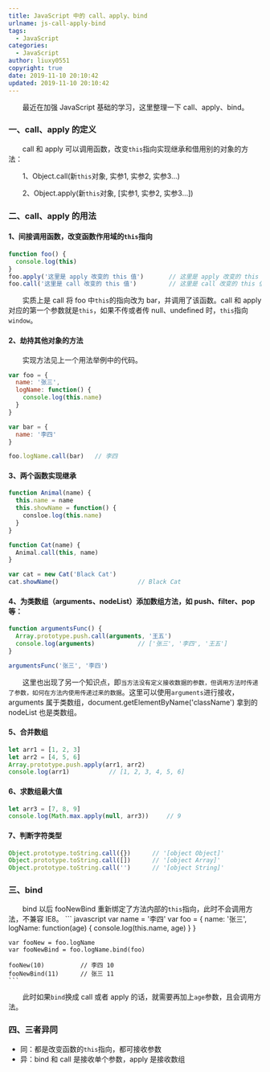 ```yaml
---
title: JavaScript 中的 call、apply、bind
urlname: js-call-apply-bind
tags:
  - JavaScript
categories:
  - JavaScript
author: liuxy0551
copyright: true
date: 2019-11-10 20:10:42
updated: 2019-11-10 20:10:42
---
```



　　最近在加强 JavaScript 基础的学习，这里整理一下 call、apply、bind。
<!--more-->


### 一、call、apply 的定义

　　call 和 apply 可以调用函数，改变`this`指向实现继承和借用别的对象的方法：

　　1、Object.call(新`this`对象, 实参1, 实参2, 实参3...)

　　2、Object.apply(新`this`对象, [实参1, 实参2, 实参3...])


### 二、call、apply 的用法

#### 1、间接调用函数，改变函数作用域的`this`指向
``` javascript
function foo() {
  console.log(this)
}
foo.apply('这里是 apply 改变的 this 值')       // 这里是 apply 改变的 this 值
foo.call('这里是 call 改变的 this 值')         // 这里是 call 改变的 this 值
```
　　实质上是 call 将 foo 中`this`的指向改为 bar，并调用了该函数。call 和 apply 对应的第一个参数就是`this`，如果不传或者传 null、undefined 时，`this`指向`window`。 

#### 2、劫持其他对象的方法

　　实现方法见上一个用法举例中的代码。
``` javascript
var foo = {
  name: '张三',
  logName: function() {
    console.log(this.name)
  }
}

var bar = {
  name: '李四'
}

foo.logName.call(bar)   // 李四
```

#### 3、两个函数实现继承
``` javascript
function Animal(name) {
  this.name = name
  this.showName = function() {
    consloe.log(this.name)
  }
}

function Cat(name) {
  Animal.call(this, name)
}

var cat = new Cat('Black Cat')
cat.showName()                      // Black Cat
```

#### 4、为类数组（arguments、nodeList）添加数组方法，如 push、filter、pop 等：
``` javascript
function argumentsFunc() {
  Array.prototype.push.call(arguments, '王五')
  console.log(arguments)            // ['张三', '李四', '王五']
}

argumentsFunc('张三', '李四')
```

　　这里也出现了另一个知识点，即`当方法没有定义接收数据的参数，但调用方法时传递了参数，如何在方法内使用传递过来的数据`。这里可以使用`arguments`进行接收，arguments 属于类数组，document.getElementByName('className') 拿到的 nodeList 也是类数组。

#### 5、合并数组
``` javascript
let arr1 = [1, 2, 3]
let arr2 = [4, 5, 6]
Array.prototype.push.apply(arr1, arr2)
console.log(arr1)           // [1, 2, 3, 4, 5, 6]
```

#### 6、求数组最大值
``` javascript
let arr3 = [7, 8, 9]
console.log(Math.max.apply(null, arr3))     // 9
```

#### 7、判断字符类型
``` javascript
Object.prototype.toString.call({})      // '[object Object]'
Object.prototype.toString.call([])      // '[object Array]'
Object.prototype.toString.call('')      // '[object String]'
```


### 三、bind

　　bind 以后 fooNewBind 重新绑定了方法内部的`this`指向，此时不会调用方法，不兼容 IE8。
    ``` javascript
    var name = '李四'
    var foo = {
      name: '张三',
      logName: function(age) {
        console.log(this.name, age)
      }
    }
    
    var fooNew = foo.logName
    var fooNewBind = foo.logName.bind(foo)
    
    fooNew(10)          // 李四 10
    fooNewBind(11)      // 张三 11
    ```
　　此时如果`bind`换成 call 或者 apply 的话，就需要再加上`age`参数，且会调用方法。


### 四、三者异同

- 同：都是改变函数的`this`指向，都可接收参数
- 异：bind 和 call 是接收单个参数，apply 是接收数组
